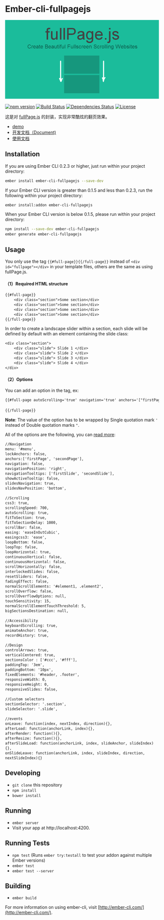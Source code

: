 # Ember-cli-fullpagejs

![intro.png](./tests/dummy/public/imgs/intro.png)

[![npm version](https://badge.fury.io/js/ember-cli-fullpagejs.svg)](https://badge.fury.io/js/ember-cli-fullpagejs)
[![Build Status](https://travis-ci.org/imfly/ember-cli-fullpagejs.png?branch=master)](https://travis-ci.org/imfly/ember-cli-fullpagejs)
[![Dependencies Status](https://david-dm.org/imfly/ember-cli-fullpagejs.svg)](https://david-dm.org/imfly/ember-cli-fullpagejs)
[![License](http://img.shields.io/badge/License-MIT-blue.svg)](http://opensource.org/licenses/MIT)

这是对 [fullPage.js](https://github.com/alvarotrigo/fullPage.js) 的封装，实现非常酷炫的翻页效果。

* [demo](http://ebookchain.org)
* [开发文档（Document)]()
* [使用文档](./README_zh_CN.md)

## Installation

If you are using Ember CLI 0.2.3 or higher, just run within your project directory:

```bash
ember install ember-cli-fullpagejs --save-dev
```

If your Ember CLI version is greater than 0.1.5 and less than 0.2.3, run the following within your project directory:

```bash
ember install:addon ember-cli-fullpagejs
```

When your Ember CLI version is below 0.1.5, please run within your project directory:

```bash
npm install --save-dev ember-cli-fullpagejs
ember generate ember-cli-fullpagejs
```

## Usage

You only use the tag `{{#full-page}}{{/full-page}}` instead of `<div id="fullpage"></div>` in your template files, others are the same as using fullPage.js.

#### （1）**Required HTML structure**

```
{{#full-page}}
    <div class="section">Some section</div>
    <div class="section">Some section</div>
    <div class="section">Some section</div>
    <div class="section">Some section</div>
{{/full-page}}
```

In order to create a landscape slider within a section, each slide will be defined by default with an element containing the slide class:

```
<div class="section">
    <div class="slide"> Slide 1 </div>
    <div class="slide"> Slide 2 </div>
    <div class="slide"> Slide 3 </div>
    <div class="slide"> Slide 4 </div>
</div>
```

#### （2）**Options**

You can add an option in the tag, ex:

```html
{{#full-page autoScrolling='true' navigation='true' anchors='["firstPage", "secondPage"]' }}

{{/full-page}}
```

**Note**: The value of the option has to be wrapped by Single quotation mark `'` instead of Double quotation marks `"`.

All of the options are the following, you can [read more](https://github.com/alvarotrigo/fullPage.js#options):

```
//Navigation
menu: '#menu',
lockAnchors: false,
anchors:['firstPage', 'secondPage'],
navigation: false,
navigationPosition: 'right',
navigationTooltips: ['firstSlide', 'secondSlide'],
showActiveTooltip: false,
slidesNavigation: true,
slidesNavPosition: 'bottom',

//Scrolling
css3: true,
scrollingSpeed: 700,
autoScrolling: true,
fitToSection: true,
fitToSectionDelay: 1000,
scrollBar: false,
easing: 'easeInOutCubic',
easingcss3: 'ease',
loopBottom: false,
loopTop: false,
loopHorizontal: true,
continuousVertical: false,
continuousHorizontal: false,
scrollHorizontally: false,
interlockedSlides: false,
resetSliders: false,
fadingEffect: false,
normalScrollElements: '#element1, .element2',
scrollOverflow: false,
scrollOverflowOptions: null,
touchSensitivity: 15,
normalScrollElementTouchThreshold: 5,
bigSectionsDestination: null,

//Accessibility
keyboardScrolling: true,
animateAnchor: true,
recordHistory: true,

//Design
controlArrows: true,
verticalCentered: true,
sectionsColor : ['#ccc', '#fff'],
paddingTop: '3em',
paddingBottom: '10px',
fixedElements: '#header, .footer',
responsiveWidth: 0,
responsiveHeight: 0,
responsiveSlides: false,

//Custom selectors
sectionSelector: '.section',
slideSelector: '.slide',

//events
onLeave: function(index, nextIndex, direction){},
afterLoad: function(anchorLink, index){},
afterRender: function(){},
afterResize: function(){},
afterSlideLoad: function(anchorLink, index, slideAnchor, slideIndex){},
onSlideLeave: function(anchorLink, index, slideIndex, direction, nextSlideIndex){}
```

## Developing

* `git clone` this repository
* `npm install`
* `bower install`

## Running

* `ember server`
* Visit your app at http://localhost:4200.

## Running Tests

* `npm test` (Runs `ember try:testall` to test your addon against multiple Ember versions)
* `ember test`
* `ember test --server`

## Building

* `ember build`

For more information on using ember-cli, visit [http://ember-cli.com/](http://ember-cli.com/).
